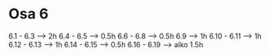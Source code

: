 # Osa 6
6.1 - 6.3 --> 2h
6.4 - 6.5 --> 0.5h
6.6 - 6.8 --> 0.5h
6.9 --> 1h
6.10 - 6.11 --> 1h 
6.12 - 6.13 --> 1h
6.14 - 6.15 --> 0.5h
6.16 - 6.19 --> alko 1.5h